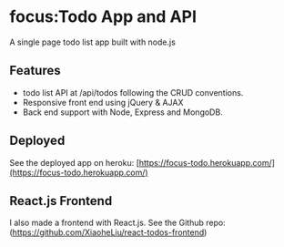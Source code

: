 # focus:Todo App and API
A single page todo list app built with node.js

## Features
- todo list API at /api/todos following the CRUD conventions.
- Responsive front end using jQuery & AJAX 
- Back end support with Node, Express and MongoDB.

## Deployed
See the deployed app on heroku: 
[https://focus-todo.herokuapp.com/](https://focus-todo.herokuapp.com/)

## React.js Frontend
I also made a frontend with React.js. 
See the Github repo: (https://github.com/XiaoheLiu/react-todos-frontend)